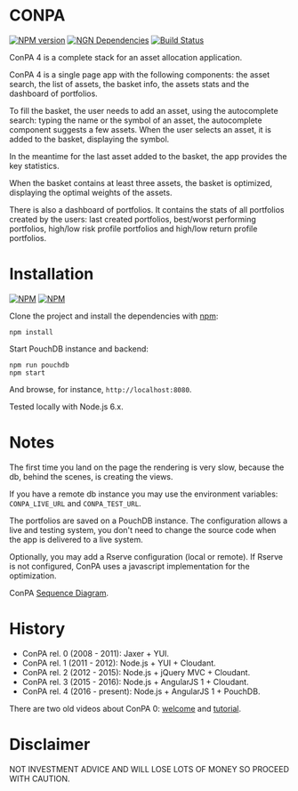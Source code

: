 CONPA
=====
[![NPM version](https://badge.fury.io/js/conpa.png)](http://badge.fury.io/js/conpa)
[![NGN Dependencies](https://david-dm.org/albertosantini/node-conpa.png)](https://david-dm.org/albertosantini/node-conpa)
[![Build Status](https://travis-ci.org/albertosantini/node-conpa.png)](https://travis-ci.org/albertosantini/node-conpa)


ConPA 4 is a complete stack for an asset allocation application.

ConPA 4 is a single page app with the following components: the asset search,
the list of assets, the basket info, the assets stats and the dashboard of
portfolios.

To fill the basket, the user needs to add an asset, using the autocomplete
search: typing the name or the symbol of an asset, the autocomplete component
suggests a few assets. When the user selects an asset, it is added to the
basket, displaying the symbol.

In the meantime for the last asset added to the basket, the app provides the key
statistics.

When the basket contains at least three assets, the basket is optimized,
displaying the optimal weights of the assets.

There is also a dashboard of portfolios. It contains the stats of all portfolios
created by the users: last created portfolios, best/worst performing portfolios,
high/low risk profile portfolios and high/low return profile portfolios.

Installation
============

[![NPM](https://nodei.co/npm/conpa.png?downloads=true)](https://nodei.co/npm/conpa/)
[![NPM](https://nodei.co/npm-dl/conpa.png)](https://nodei.co/npm/conpa/)

Clone the project and install the dependencies with
[npm](http://github.com/isaacs/npm):

    npm install

Start PouchDB instance and backend:

    npm run pouchdb
    npm start

And browse, for instance, `http://localhost:8080`.

Tested locally with Node.js 6.x.

Notes
=====

The first time you land on the page the rendering is very slow, because the db,
behind the scenes, is creating the views.

If you have a remote db instance you may use the environment variables:
`CONPA_LIVE_URL` and `CONPA_TEST_URL`.

The portfolios are saved on a PouchDB instance. The configuration allows a live
and testing system, you don't need to change the source code when the app is
delivered to a live system.

Optionally, you may add a Rserve configuration (local or remote). If Rserve is
not configured, ConPA uses a javascript implementation for the optimization.

ConPA [Sequence Diagram](http://www.websequencediagrams.com/cgi-bin/cdraw?lz=Q29uUEEtPk5vZGVKUzogbmF2aWdhdGlvbgphbHQgABkFIGJhY2tlbmQgd2l0aCBqcyBjYWxjCiAgICBub3RlIG92ZXIgADoGABAFABMGZGUtY29ucGEgAAYOZmluYW5jZQAbDnF1YWRwcm9nAE8FZW5kAFMFCmVsc2UAbRRSIGNsb3VkAF4jcmlvIChSc2VydmUgYWRhcHRlcikAVg4gICAAgTQHLT4AUQVudW1iZXJzLmNvbTogZ2V0IG9wdGltYWwgcG9ydGZvbGlvABEjcGVyZm9ybWFuY2VzAEAjaW1wbGllZCB2b2xhdGlsaXR5AIJODwCBChAAgl4JAIFWBgCCbQl0c2VyaQBsBwAaBUpTT05JTwCBYRIAgVsQLQCDdgsAgXwFIGNydW5jaGluZyByZXNwb25zZQplbmQKAIIlBy0-AIQyBToAEwoKCgoKCgo&s=napkin).

History
=======

- ConPA rel. 0 (2008 - 2011): Jaxer + YUI.
- ConPA rel. 1 (2011 - 2012): Node.js + YUI + Cloudant.
- ConPA rel. 2 (2012 - 2015): Node.js + jQuery MVC + Cloudant.
- ConPA rel. 3 (2015 - 2016): Node.js + AngularJS 1 + Cloudant.
- ConPA rel. 4 (2016 - present): Node.js + AngularJS 1 + PouchDB.

There are two old videos about ConPA 0:
[welcome](http://www.youtube.com/watch?v=ia_UVHtuBTM) and
[tutorial](http://www.youtube.com/watch?v=xIwbc6lQzNk).

Disclaimer
==========

NOT INVESTMENT ADVICE AND WILL LOSE LOTS OF MONEY SO PROCEED WITH CAUTION.
